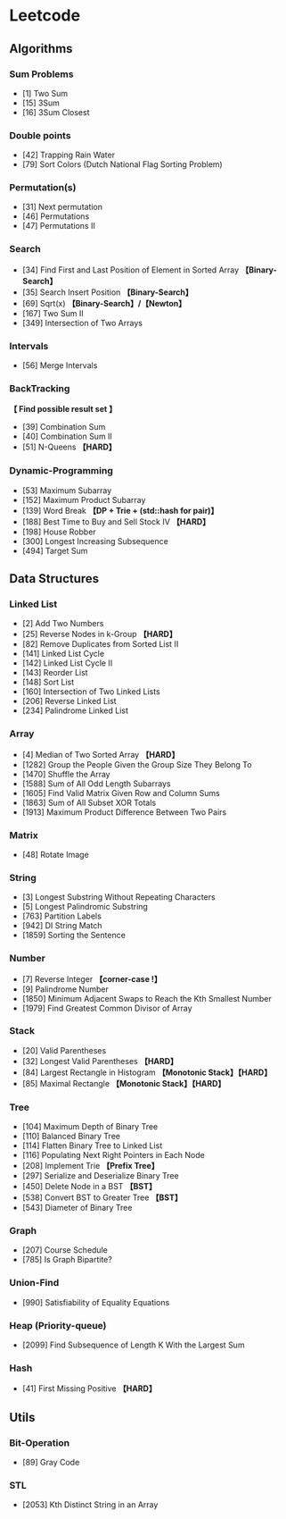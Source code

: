 # Leetcode

## Algorithms

### Sum Problems

- [1] Two Sum
- [15] 3Sum
- [16] 3Sum Closest



### Double points

- [42] Trapping Rain Water
- [79] Sort Colors (Dutch National Flag Sorting Problem)



### Permutation(s)

- [31] Next permutation
- [46] Permutations
- [47] Permutations II



### Search

- [34] Find First and Last Position of Element in Sorted Array **【Binary-Search】**
- [35] Search Insert Position **【Binary-Search】**
- [69] Sqrt(x) **【Binary-Search】/【Newton】**
- [167] Two Sum II
- [349] Intersection of Two Arrays 



### Intervals

- [56] Merge Intervals



### BackTracking

**【 Find possible result set 】**

- [39] Combination Sum
- [40] Combination Sum II
- [51] N-Queens  **【HARD】**



### Dynamic-Programming

- [53] Maximum Subarray
- [152] Maximum Product Subarray
- [139] Word Break **【DP + Trie + (std::hash for pair)】**
- [188] Best Time to Buy and Sell Stock IV **【HARD】**
- [198] House Robber
- [300] Longest Increasing Subsequence
- [494] Target Sum



## Data Structures

### Linked List

- [2] Add Two Numbers
- [25] Reverse Nodes in k-Group  **【HARD】**
- [82] Remove Duplicates from Sorted List II 
- [141] Linked List Cycle
- [142] Linked List Cycle II 
- [143] Reorder List 
- [148] Sort List
- [160] Intersection of Two Linked Lists 
- [206] Reverse Linked List
- [234] Palindrome Linked List 



### Array

- [4] Median of Two Sorted Array **【HARD】**
- [1282] Group the People Given the Group Size They Belong To 
- [1470] Shuffle the Array 
- [1588] Sum of All Odd Length Subarrays 
- [1605] Find Valid Matrix Given Row and Column Sums
- [1863] Sum of All Subset XOR Totals 
- [1913] Maximum Product Difference Between Two Pairs



### Matrix

- [48] Rotate Image



### String

- [3] Longest Substring Without Repeating Characters
- [5] Longest Palindromic Substring
- [763] Partition Labels 
- [942] DI String Match
- [1859] Sorting the Sentence



### Number

- [7] Reverse Integer  **【corner-case !】**
- [9] Palindrome Number
- [1850] Minimum Adjacent Swaps to Reach the Kth Smallest Number 
- [1979] Find Greatest Common Divisor of Array



### Stack

- [20] Valid Parentheses
- [32] Longest Valid Parentheses  **【HARD】**
- [84] Largest Rectangle in Histogram **【Monotonic Stack】【HARD】**
- [85] Maximal Rectangle **【Monotonic Stack】【HARD】**



### Tree

- [104] Maximum Depth of Binary Tree
- [110] Balanced Binary Tree
- [114] Flatten Binary Tree to Linked List
- [116] Populating Next Right Pointers in Each Node
- [208] Implement Trie **【Prefix Tree】**
- [297] Serialize and Deserialize Binary Tree
- [450] Delete Node in a BST  **【BST】**
- [538] Convert BST to Greater Tree  **【BST】**
- [543] Diameter of Binary Tree



### Graph

- [207] Course Schedule
- [785] Is Graph Bipartite?



### Union-Find

- [990] Satisfiability of Equality Equations



### Heap (Priority-queue)

- [2099] Find Subsequence of Length K With the Largest Sum



### Hash

- [41] First Missing Positive **【HARD】**



## Utils

### Bit-Operation

- [89] Gray Code



### STL

- [2053] Kth Distinct String in an Array 